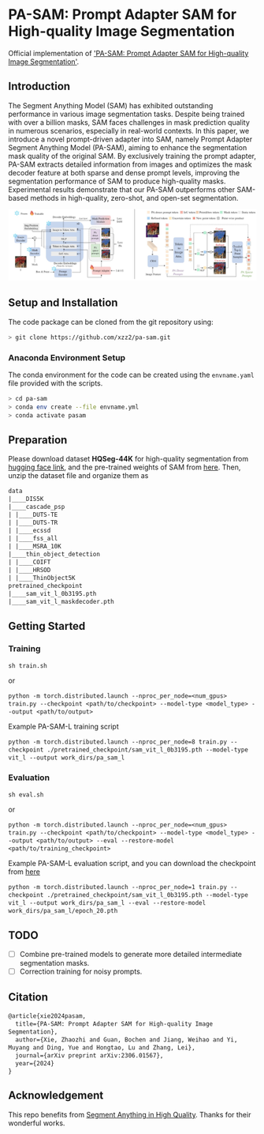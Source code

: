 # PA-SAM: Prompt Adapter SAM for High-quality Image Segmentation

Official implementation of [&#39;PA-SAM: Prompt Adapter SAM for High-quality Image Segmentation&#39;](https://arxiv.org/abs/).

## Introduction

The Segment Anything Model (SAM) has exhibited outstanding performance in various image segmentation tasks. Despite being trained with over a billion masks, SAM faces challenges in mask prediction quality in numerous scenarios, especially in real-world contexts. In this paper, we introduce a novel prompt-driven adapter into SAM, namely Prompt Adapter Segment Anything Model (PA-SAM), aiming to enhance the segmentation mask quality of the original SAM. By exclusively training the prompt adapter, PA-SAM extracts detailed information from images and optimizes the mask decoder feature at both sparse and dense prompt levels, improving the segmentation performance of SAM to produce high-quality masks. Experimental results demonstrate that our PA-SAM outperforms other SAM-based methods in high-quality, zero-shot, and open-set segmentation.

<img width="1096" alt="image" src='figs/pa-sam-framework+pa.jpg'>

## Setup and Installation

The code package can be cloned from the git repository using:

```bash
> git clone https://github.com/xzz2/pa-sam.git
```

### Anaconda Environment Setup

The conda environment for the code can be created using the `envname.yaml` file provided with the scripts.

```bash
> cd pa-sam
> conda env create --file envname.yml
> conda activate pasam
```

## Preparation

Please download dataset **HQSeg-44K** for high-quality segmentation from [hugging face link](https://huggingface.co/sam-hq-team/sam-hq-training/tree/main/data), and the pre-trained weights of SAM from [here](https://dl.fbaipublicfiles.com/segment_anything/sam_vit_l_0b3195.pth). Then, unzip the dataset file and organize them as

```
data
|____DIS5K
|____cascade_psp
| |____DUTS-TE
| |____DUTS-TR
| |____ecssd
| |____fss_all
| |____MSRA_10K
|____thin_object_detection
| |____COIFT
| |____HRSOD
| |____ThinObject5K
pretrained_checkpoint
|____sam_vit_l_0b3195.pth
|____sam_vit_l_maskdecoder.pth
```

## Getting Started

### Training

```
sh train.sh
```

or

```
python -m torch.distributed.launch --nproc_per_node=<num_gpus> train.py --checkpoint <path/to/checkpoint> --model-type <model_type> --output <path/to/output>
```

Example PA-SAM-L training script

```
python -m torch.distributed.launch --nproc_per_node=8 train.py --checkpoint ./pretrained_checkpoint/sam_vit_l_0b3195.pth --model-type vit_l --output work_dirs/pa_sam_l
```

### Evaluation

```
sh eval.sh
```

or

```
python -m torch.distributed.launch --nproc_per_node=<num_gpus> train.py --checkpoint <path/to/checkpoint> --model-type <model_type> --output <path/to/output> --eval --restore-model <path/to/training_checkpoint>
```

Example PA-SAM-L evaluation script, and you can download the checkpoint from [here](https://pan.baidu.com/s/1PGfooGqweEPeXWvA5c55EA?pwd=wr97)

```
python -m torch.distributed.launch --nproc_per_node=1 train.py --checkpoint ./pretrained_checkpoint/sam_vit_l_0b3195.pth --model-type vit_l --output work_dirs/pa_sam_l --eval --restore-model work_dirs/pa_sam_l/epoch_20.pth
```

## TODO

- [ ] Combine pre-trained models to generate more detailed intermediate segmentation masks.
- [ ] Correction training for noisy prompts.

## Citation

```
@article{xie2024pasam,
  title={PA-SAM: Prompt Adapter SAM for High-quality Image Segmentation},
  author={Xie, Zhaozhi and Guan, Bochen and Jiang, Weihao and Yi, Muyang and Ding, Yue and Hongtao, Lu and Zhang, Lei},
  journal={arXiv preprint arXiv:2306.01567},
  year={2024}
}
```

## Acknowledgement

This repo benefits from [Segment Anything in High Quality](https://github.com/SysCV/sam-hq). Thanks for their wonderful works.
